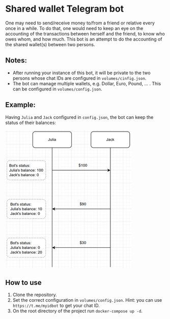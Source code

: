 # Shared wallet Telegram bot
One may need to send/receive money to/from a friend or relative every once in a while. To do that, one would need to keep
an eye on the accounting of the transactions between herself and the friend, to know who owes whom, and how much.
This bot is an attempt to do the accounting of the shared wallet(s) between two persons.

## Notes:
* After running your instance of this bot, it will be private to the two persons whose chat IDs are configured in `volumes/cinfig.json`.  
* The bot can manage multiple wallets, e.g. Dollar, Euro, Pound, ... . This can be configured in `volumes/config.json`.

## Example:
Having `Julia` and `Jack` configured in `config.json`, the bot can keep the status of their balances:

![alt text](resources/diagram.png "Diagram")

## How to use
1. Clone the repository. 
2. Set the correct configuration in `volumes/config.json`. Hint: you can use `https://t.me/myidbot` to get your chat ID.
3. On the root directory of the project run `docker-compose up -d`.
